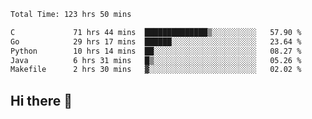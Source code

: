 <!--START_SECTION:waka-->

```txt
Total Time: 123 hrs 50 mins

C             71 hrs 44 mins  ██████████████▒░░░░░░░░░░   57.90 %
Go            29 hrs 17 mins  ██████░░░░░░░░░░░░░░░░░░░   23.64 %
Python        10 hrs 14 mins  ██░░░░░░░░░░░░░░░░░░░░░░░   08.27 %
Java          6 hrs 31 mins   █▒░░░░░░░░░░░░░░░░░░░░░░░   05.26 %
Makefile      2 hrs 30 mins   ▓░░░░░░░░░░░░░░░░░░░░░░░░   02.02 %
```

<!--END_SECTION:waka-->

## Hi there 👋

<!--
**prorok210/prorok210** is a ✨ _special_ ✨ repository because its `README.md` (this file) appears on your GitHub profile.

Here are some ideas to get you started:

- 🔭 I’m currently working on ...
- 🌱 I’m currently learning ...
- 👯 I’m looking to collaborate on ...
- 🤔 I’m looking for help with ...
- 💬 Ask me about ...
- 📫 How to reach me: ...
- 😄 Pronouns: ...
- ⚡ Fun fact: ...
-->
